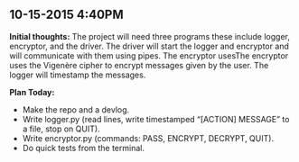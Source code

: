 ## 10-15-2015 4:40PM
**Initial thoughts:** The project will need three programs these include logger, encryptor, and the driver. The driver will start the logger and encryptor and will communicate with them using pipes. The encryptor usesThe encryptor uses the Vigenère cipher to encrypt messages given by the user. The logger will timestamp the messages.

**Plan Today:**
- Make the repo and a devlog.
- Write logger.py (read lines, write timestamped “[ACTION] MESSAGE” to a file, stop on QUIT).
- Write encryptor.py (commands: PASS, ENCRYPT, DECRYPT, QUIT).
- Do quick tests from the terminal.
